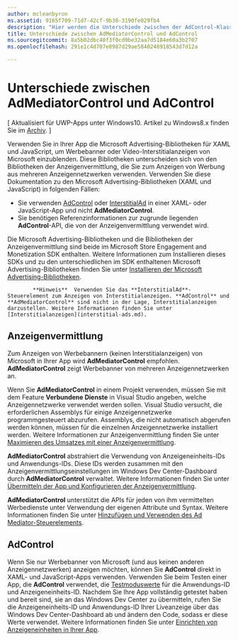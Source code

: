 ```yaml
---
author: mcleanbyron
ms.assetid: 9165f709-71d7-42cf-9b30-3190fe029fb4
description: "Hier werden die Unterschiede zwischen der AdControl-Klasse in den Microsoft Advertising-Bibliotheken und der AdMediatorControl-Klasse in den Bibliotheken der Anzeigenvermittlung erläutert."
title: Unterschiede zwischen AdMediatorControl und AdControl
ms.sourcegitcommit: 8a5b02dbc40f3f0cd9be32aa7d5184e60a3b2707
ms.openlocfilehash: 291e1c4d707e8987d29ae5840248918543d7d12a

---
```


# Unterschiede zwischen AdMediatorControl und AdControl


\[ Aktualisiert für UWP-Apps unter Windows10. Artikel zu Windows8.x finden Sie im [Archiv](http://go.microsoft.com/fwlink/p/?linkid=619132). \]

Verwenden Sie in Ihrer App die Microsoft Advertising-Bibliotheken für XAML und JavaScript, um Werbebanner oder Video-Interstitialanzeigen von Microsoft einzublenden. Diese Bibliotheken unterscheiden sich von den Bibliotheken der Anzeigenvermittlung, die Sie zum Anzeigen von Werbung aus mehreren Anzeigennetzwerken verwenden. Verwenden Sie diese Dokumentation zu den Microsoft Advertising-Bibliotheken (XAML und JavaScript) in folgenden Fällen:

* Sie verwenden [AdControl](https://msdn.microsoft.com/library/windows/apps/microsoft.advertising.winrt.ui.adcontrol.aspx) oder [InterstitialAd](https://msdn.microsoft.com/library/windows/apps/microsoft.advertising.winrt.ui.interstitialad.aspx) in einer XAML- oder JavaScript-App und nicht **AdMediatorControl**.
* Sie benötigen Referenzinformationen zur zugrunde liegenden **AdControl**-API, die von der Anzeigenvermittlung verwendet wird.

Die Microsoft Advertising-Bibliotheken und die Bibliotheken der Anzeigenvermittlung sind beide im Microsoft Store Engagement and Monetization SDK enthalten. Weitere Informationen zum Installieren dieses SDKs und zu den unterschiedlichen im SDK enthaltenen Microsoft Advertising-Bibliotheken finden Sie unter [Installieren der Microsoft Advertising-Bibliotheken](install-the-microsoft-advertising-libraries.md).

>
            **Hinweis**  Verwenden Sie das **InterstitialAd**-Steuerelement zum Anzeigen von Interstitialanzeigen. **AdControl** und **AdMediatorControl** sind nicht in der Lage, Interstitialanzeigen darzustellen. Weitere Informationen finden Sie unter [Interstitialanzeigen](interstitial-ads.md).

 

## Anzeigenvermittlung


Zum Anzeigen von Werbebannern (keinen Interstitialanzeigen) von Microsoft in Ihrer App wird **AdMediatorControl** empfohlen. **AdMediatorControl** zeigt Werbebanner von mehreren Anzeigennetzwerken an.

Wenn Sie **AdMediatorControl** in einem Projekt verwenden, müssen Sie mit dem Feature **Verbundene Dienste** in Visual Studio angeben, welche Anzeigennetzwerke verwendet werden sollen. Visual Studio versucht, die erforderlichen Assemblys für einige Anzeigennetzwerke programmgesteuert abzurufen. Assemblys, die nicht automatisch abgerufen werden können, müssen für die einzelnen Anzeigennetzwerke installiert werden. Weitere Informationen zur Anzeigenvermittlung finden Sie unter [Maximieren des Umsatzes mit einer Anzeigenvermittlung](use-ad-mediation-to-maximize-revenue.md).

**AdMediatorControl** abstrahiert die Verwendung von Anzeigeneinheits-IDs und Anwendungs-IDs. Diese IDs werden zusammen mit den Anzeigenvermittlungseinstellungen im Windows Dev Center-Dashboard durch **AdMediatorControl** verwaltet. Weitere Informationen finden Sie unter [Übermitteln der App und Konfigurieren der Anzeigenvermittlung](submit-your-app-and-configure-ad-mediation.md).

**AdMediatorControl** unterstützt die APIs für jeden von ihm vermittelten Werbedienste unter Verwendung der eigenen Attribute und Syntax. Weitere Informationen finden Sie unter [Hinzufügen und Verwenden des Ad Mediator-Steuerelements](add-and-use-the-ad-mediator-control.md).

## AdControl


Wenn Sie nur Werbebanner von Microsoft (und aus keinen anderen Anzeigennetzwerken) anzeigen möchten, können Sie **AdControl** direkt in XAML- und JavaScript-Apps verwenden. Verwenden Sie beim Testen einer App, die **AdControl** verwendet, die [Testmoduswerte](test-mode-values.md) für die Anwendungs-ID und Anzeigeneinheits-ID. Nachdem Sie Ihre App vollständig getestet haben und bereit sind, sie an das Windows Dev Center zu übermitteln, rufen Sie die Anzeigeneinheits-ID und Anwendungs-ID Ihrer Liveanzeige über das Windows Dev Center-Dashboard ab und ändern den Code, sodass er diese Werte verwendet. Weitere Informationen finden Sie unter [Einrichten von Anzeigeneinheiten in Ihrer App](set-up-ad-units-in-your-app.md).

 

 



<!--HONumber=Jun16_HO4-->


